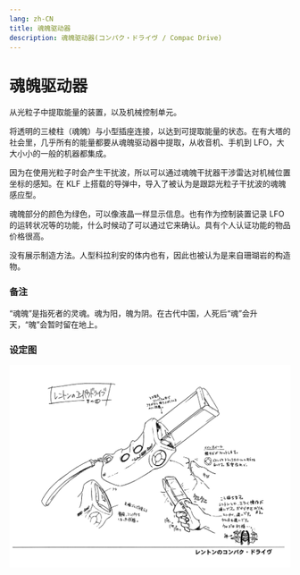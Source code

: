 ```yaml
---
lang: zh-CN
title: 魂魄驱动器
description: 魂魄驱动器(コンパク・ドライヴ / Compac Drive)
---
```


# 魂魄驱动器

<AcgImage src="/imgs/settings/Compac_Drive.jpg" title="阿弥陀驱动器" width="200px" />

从光粒子中提取能量的装置，以及机械控制单元。

将透明的三棱柱（魂魄）与小型插座连接，以达到可提取能量的状态。在有大塔的社会里，几乎所有的能量都要从魂魄驱动器中提取，从收音机、手机到 LFO，大大小小的一般的机器都集成。

因为在使用光粒子时会产生干扰波，所以可以通过魂魄干扰器干涉雷达对机械位置坐标的感知。在 KLF 上搭载的导弹中，导入了被认为是跟踪光粒子干扰波的魂魄感应型。

魂魄部分的颜色为绿色，可以像液晶一样显示信息。也有作为控制装置记录 LFO 的运转状况等的功能，什么时候动了可以通过它来确认。具有个人认证功能的物品价格很高。

没有展示制造方法。人型科拉利安的体内也有，因此也被认为是来自珊瑚岩的构造物。

### 备注

“魂魄”是指死者的灵魂。魂为阳，魄为阴。在古代中国，人死后“魂”会升天，“魄”会暂时留在地上。

### 设定图

![魂魄驱动器 设定图](/imgs/settings/Settei_Compac_Drive.jpg)
